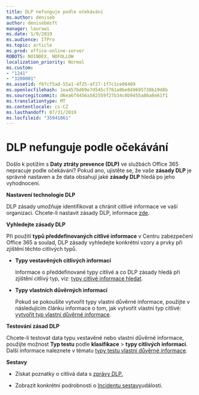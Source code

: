 ```yaml
---
title: DLP nefunguje podle očekávání
ms.author: deniseb
author: denisebmsft
manager: laurawi
ms.date: 1/9/2019
ms.audience: ITPro
ms.topic: article
ms.prod: office-online-server
ROBOTS: NOINDEX, NOFOLLOW
localization_priority: Normal
ms.custom:
- "1241"
- "3200001"
ms.assetid: f6fcf5ad-55a1-4f25-af27-1f7c1ce06409
ms.openlocfilehash: 1ea457bd69e7d545cf761a0be849695738b19d8b
ms.sourcegitcommit: d6ea6f4456a582559f27b34c0b9455a86a8e61f1
ms.translationtype: MT
ms.contentlocale: cs-CZ
ms.lasthandoff: 07/31/2019
ms.locfileid: "35941061"
---
```

# <a name="dlp-not-working-as-expected"></a>DLP nefunguje podle očekávání

Došlo k potížím s **Daty ztráty prevence (DLP)** ve službách Office 365 nepracuje podle očekávání? Pokud ano, ujistěte se, že vaše **zásady DLP** je správně nastaven a že data obsahují jaké **zásady DLP** hledá po jeho vyhodnocení.
  
 **Nastavení technologie DLP**
  
DLP zásady umožňuje identifikovat a chránit citlivé informace ve vaší organizaci. Chcete-li nastavit zásady DLP, informace [zde](https://docs.microsoft.com/office365/securitycompliance/prevent-data-loss#set-up-dlp).
  
 **Vyhledejte zásady DLP**
  
Při použití **typů předdefinovaných citlivé informace** v Centru zabezpečení Office 365 a soulad, DLP zásady vyhledejte konkrétní vzory a prvky při zjištění těchto citlivých typů.
  
- **Typy vestavěných citlivých informací**

    Informace o předdefinované typy citlivé a co DLP zásady hledá při zjištění citlivý typ, viz: [typy citlivé informace hledat](https://docs.microsoft.com/office365/securitycompliance/what-the-sensitive-information-types-look-for).

- **Typy vlastních důvěrných informací**

    Pokud se pokoušíte vytvořit typy vlastní důvěrné informace, použijte v následujícím článku informace o tom, jak vytvořit vlastní typ citlivé: [vytvořit typ vlastní důvěrné informace](https://docs.microsoft.com/office365/securitycompliance/create-a-custom-sensitive-information-type).

**Testování zásad DLP**

Chcete-li testovat data typu vestavěné nebo vlastní důvěrné informace, použijte možnost **Typ testu** podle **klasifikace** > **typy citlivých informací**. Další informace naleznete v tématu [typy testu vlastní důvěrné informace](https://docs.microsoft.com/en-us/office365/securitycompliance/create-a-custom-sensitive-information-type#test-custom-sensitive-information-types-in-the-security--compliance-center).

 **Sestavy**
  
- Získat poznatky o citlivá data s [zprávy DLP.](https://docs.microsoft.com/office365/securitycompliance/data-loss-prevention-policies#dlp-reports)

- Zobrazit konkrétní podrobnosti o [Incidentu sestavy](https://docs.microsoft.com/office365/securitycompliance/data-loss-prevention-policies#incident-reports)události.
